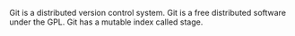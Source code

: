 Git is a distributed version control system.
Git is a free distributed software under the GPL.
Git has a mutable index called stage.
